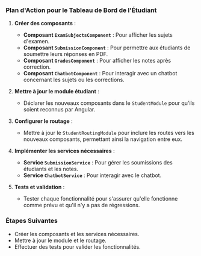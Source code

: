 ### Plan d'Action pour le Tableau de Bord de l'Étudiant

1. **Créer des composants** :
   - **Composant `ExamSubjectsComponent`** : Pour afficher les sujets d'examen.
   - **Composant `SubmissionComponent`** : Pour permettre aux étudiants de soumettre leurs réponses en PDF.
   - **Composant `GradesComponent`** : Pour afficher les notes après correction.
   - **Composant `ChatbotComponent`** : Pour interagir avec un chatbot concernant les sujets ou les corrections.

2. **Mettre à jour le module étudiant** :
   - Déclarer les nouveaux composants dans le `StudentModule` pour qu'ils soient reconnus par Angular.

3. **Configurer le routage** :
   - Mettre à jour le `StudentRoutingModule` pour inclure les routes vers les nouveaux composants, permettant ainsi la navigation entre eux.

4. **Implémenter les services nécessaires** :
   - **Service `SubmissionService`** : Pour gérer les soumissions des étudiants et les notes.
   - **Service `ChatbotService`** : Pour interagir avec le chatbot.

5. **Tests et validation** :
   - Tester chaque fonctionnalité pour s'assurer qu'elle fonctionne comme prévu et qu'il n'y a pas de régressions.

### Étapes Suivantes
- Créer les composants et les services nécessaires.
- Mettre à jour le module et le routage.
- Effectuer des tests pour valider les fonctionnalités.
